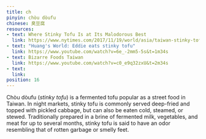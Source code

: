 ```yaml
---
title: ch
pinyin: chòu dòufu
chinese: 臭豆腐
resources: 
- text: Where Stinky Tofu Is at Its Malodorous Best
  link: https://www.nytimes.com/2017/11/19/world/asia/taiwan-stinky-tofu-taipei.html
- text: "Huang's World: Eddie eats stinky tofu"
  link: https://www.youtube.com/watch?v=6e_-2mm5-5s&t=1m34s
- text: Bizarre Foods Taiwan
  link: https://www.youtube.com/watch?v=c0_e9q32zxU&t=2m34s
- text: 
  link: 
position: 16
---
```


Chòu dòufu (*stinky tofu*) is a fermented tofu popular as a street food in Taiwan. In night markets, stinky tofu is commonly served deep-fried and topped with pickled cabbage, but can also be eaten cold, steamed, or stewed. Traditionally prepared in a brine of fermented milk, vegetables, and meat for up to several months, stinky tofu is said to have an odor resembling that of rotten garbage or smelly feet.

<!--

A fermented bean curd that came via immigrants from mainland China, stinky tofu has long been a staple in Taiwan. A versatile food, it can be fried, steamed or cooked in soup, all of which are on the menu at Dai’s. Ms. Wu also pioneered cold stinky tofu, which is served covered with crispy flakes of seaweed-flavored batter, the edges of the tofu slab a bluish-gray.

Across Taiwan, deep-fried stinky tofu is commonly sold at stalls in night markets, where its odor carries for long distances.


The overwhelming smell of stinky tofu is often compared to rotting garbage or dirty, wet socks. But this odorous fermented bean curd is a popular staple of Chinese and especially Taiwanese street food.


It is widely available in China but in Taiwan stinky tofu is especially popular. 


Stinky tofu is one of the most popular snack foods in Hong Kong, China and Taiwan - and its smell will probably be a memorable part of any trip.

Traditionally, it is tofu that has been fermented in a mix of fermented milk and a vegetable, meat and fish based brine, or some combination of the three. For truly smelly tofu the brine should be weeks or even months old.​


is a Chinese form of fermented tofu that has a strong odor. It is usually sold at night markets or roadside stands as a snack, or in lunch bars as a side dish, rather than in restaurants.

The traditional method of producing stinky tofu is to prepare a brine made from fermented milk, vegetables, and meat; the brine can also include dried shrimp, amaranth greens, mustard greens, bamboo shoots, and Chinese herbs.[1] The brine fermentation can take as long as several months.


Stinky tofu can be eaten cold, steamed, stewed, or, most commonly, deep-fried, and it is often accompanied by chili sauce or soy sauce. The color varies from the golden, fried Zhejiang-style to the black, typical of Hunan-style stinky tofu.[1]

From a distance, the odor of stinky tofu is said to resemble that of rotten garbage or smelly feet.[3] Some people have compared it to the taste of blue cheese,[4] while others have compared it to rotten meat. It is said that the more it smells, the better its flavor.[1]


Taiwan

A stinky tofu stall in Keelung, Taiwan
Stinky tofu is usually served deep-fried (often served drizzled with sauce and topped with sour pickled vegetables), grilled, or added to a Sichuan mala soup base (with solid goose blood, pickled mustard greens, and pork intestines).

Deep-fried stinky tofu
Deep fried stinky tofu is a common dish in both Taiwanese night markets and restaurants. Before the 1990s, hawkers even wandered around the street and peddled deep-fried stinky tofu. In Taiwan, people usually eat the deep-fried stinky tofu (often sold from carts) with the local sweet-and-sour pickled cabbage, believed to relieve the greasiness.

Spicy stinky tofu
Spicy stinky tofu is a new cooking method for stinky tofu in Taiwan. Because of the prevalence of spicy hot pot, Taiwanese people came up with a new idea of forming a rich-flavored spicy hot pot soup base by using stinky tofu, duck blood and Chinese sauerkraut as ingredients. This innovative cooking method of stinky tofu is now popular in Taiwanese culture.

Soft stinky tofu
Soft Stinky tofu is commonly used as a condiment for rice, bread, congee or noodles. It can also be used as a seasoning for cooking.

Barbecued stinky tofu
Barbecued stinky tofu is a popular stinky tofu variety believed to be from Taipei's Shenkeng District, and is served in many of Taiwan's night markets. Cubes of stinky tofu are speared on a bamboo skewer are roasted over charcoal with roasted meat sauce. Because of the huge amount of seasonings, the unpleasant odor of barbecued stinky tofu is comparatively weaker. Therefore, barbecued stinky tofu is always recommended for people trying stinky tofu for the first time.

-->